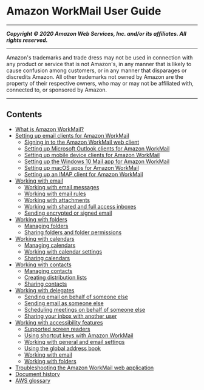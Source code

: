 # Amazon WorkMail User Guide

-----
*****Copyright &copy; 2020 Amazon Web Services, Inc. and/or its affiliates. All rights reserved.*****

-----
Amazon's trademarks and trade dress may not be used in 
     connection with any product or service that is not Amazon's, 
     in any manner that is likely to cause confusion among customers, 
     or in any manner that disparages or discredits Amazon. All other 
     trademarks not owned by Amazon are the property of their respective
     owners, who may or may not be affiliated with, connected to, or 
     sponsored by Amazon.

-----
## Contents
+ [What is Amazon WorkMail?](what_is.md)
+ [Setting up email clients for Amazon WorkMail](clients.md)
   + [Signing in to the Amazon WorkMail web client](web-client.md)
   + [Setting up Microsoft Outlook clients for Amazon WorkMail](outlook-client.md)
   + [Setting up mobile device clients for Amazon WorkMail](mobile-client.md)
   + [Setting up the Windows 10 Mail app for Amazon WorkMail](connect_win10_mail.md)
   + [Setting up macOS apps for Amazon WorkMail](connect_mac_mail.md)
   + [Setting up an IMAP client for Amazon WorkMail](using_IMAP_client.md)
+ [Working with email](email_overview.md)
   + [Working with email messages](email-messages.md)
   + [Working with email rules](email-rules.md)
   + [Working with attachments](email-attachments.md)
   + [Working with shared and full access inboxes](shared-inboxes.md)
   + [Sending encrypted or signed email](send_encrypted_email.md)
+ [Working with folders](folders_overview.md)
   + [Managing folders](manage-folders.md)
   + [Sharing folders and folder permissions](share-folders.md)
+ [Working with calendars](calendars_overview.md)
   + [Managing calendars](manage-calendars.md)
   + [Working with calendar settings](calendar-settings.md)
   + [Sharing calendars](share-calendars.md)
+ [Working with contacts](contacts_overview.md)
   + [Managing contacts](manage-contacts.md)
   + [Creating distribution lists](create_distribution_list.md)
   + [Sharing contacts](share-contacts.md)
+ [Working with delegates](delegates_overview.md)
   + [Sending email on behalf of someone else](send_email_delegate.md)
   + [Sending email as someone else](send_email_as.md)
   + [Scheduling meetings on behalf of someone else](schedule_meeting_delegate.md)
   + [Sharing your inbox with another user](share_your_inbox.md)
+ [Working with accessibility features](accessibility.md)
   + [Supported screen readers](supported-screenreaders.md)
   + [Using shortcut keys with Amazon WorkMail](shortcut-keys.md)
   + [Working with general and email settings](general-settings.md)
   + [Using the global address book](using-global-address-book.md)
   + [Working with email](working-with-email.md)
   + [Working with folders](working-folders.md)
+ [Troubleshooting the Amazon WorkMail web application](troubleshooting.md)
+ [Document history](DocumentHistory.md)
+ [AWS glossary](glossary.md)